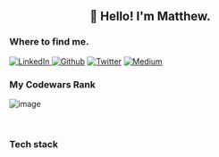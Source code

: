 <h2 align="center">👋 Hello! I'm Matthew.</h2>
<p align="center">
<h3>Where to find me.</h3>
<p></a>  <a href="https://www.linkedin.com/in/matthewbishop58" target="_blank"><img alt="LinkedIn" src="https://img.shields.io/badge/linkedin-%230077B5.svg?&style=for-the-badge&logo=linkedin&logoColor=white" /> <a href="https://matthewbishop.info" target="_blank"><img alt="Github" src="https://img.shields.io/badge/website-000000?style=for-the-badge&logo=About.me&logoColor=white" /></a> <a href="https://twitter.com/matthewbishop58" target="_blank"><img alt="Twitter" src="https://img.shields.io/badge/twitter-%231DA1F2.svg?&style=for-the-badge&logo=twitter&logoColor=white" /></a></a> <a href="https://medium.com/@matthewbishop58" target="_blank"><img alt="Medium" src="https://img.shields.io/badge/medium-%2312100E.svg?&style=for-the-badge&logo=medium&logoColor=white"/></a> 
</p>
<h3> My Codewars Rank </h3>

![image](https://www.codewars.com/users/uyncis/badges/large)

<br>
<h3>Tech stack</h3>


<!--
**matthewbishop58/matthewbishop58** is a ✨ _special_ ✨ repository because its `README.md` (this file) appears on your GitHub profile.

Here are some ideas to get you started:

- 🔭 I’m currently working on ...
- 🌱 I’m currently learning ...
- 👯 I’m looking to collaborate on ...
- 🤔 I’m looking for help with ...
- 💬 Ask me about ...
- 📫 How to reach me: ...
- 😄 Pronouns: ...
- ⚡ Fun fact: ...
-->
